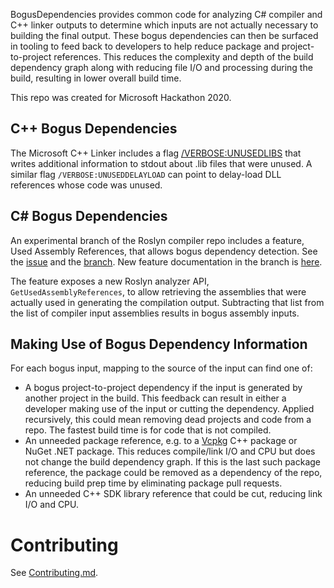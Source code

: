 BogusDependencies provides common code for analyzing C# compiler and C++ linker outputs to determine which inputs are not actually necessary to building the final output. These bogus dependencies can then be surfaced in tooling to feed back to developers to help reduce package and project-to-project references. This reduces the complexity and depth of the build dependency graph along with reducing file I/O and processing during the build, resulting in lower overall build time.

This repo was created for Microsoft Hackathon 2020.

## C++ Bogus Dependencies
The Microsoft C++ Linker includes a flag [/VERBOSE:UNUSEDLIBS](https://docs.microsoft.com/en-us/cpp/build/reference/verbose-print-progress-messages?redirectedfrom=MSDN&view=vs-2019) that writes additional information to stdout about .lib files that were unused. A similar flag `/VERBOSE:UNUSEDDELAYLOAD` can point to delay-load DLL references whose code was unused.

## C# Bogus Dependencies
An experimental branch of the Roslyn compiler repo includes a feature, Used Assembly References, that allows bogus dependency detection. See the [issue](https://github.com/dotnet/roslyn/issues/37768) and the [branch](https://github.com/dotnet/roslyn/tree/features/UsedAssemblyReferences). New feature documentation in the branch is [here](https://github.com/dotnet/roslyn/blob/features/UsedAssemblyReferences/docs/features/UsedAssemblyReferences.md).

The feature exposes a new Roslyn analyzer API, `GetUsedAssemblyReferences`, to allow retrieving the assemblies that were actually used in generating the compilation output. Subtracting that list from the list of compiler input assemblies results in bogus assembly inputs.

## Making Use of Bogus Dependency Information
For each bogus input, mapping to the source of the input can find one of:

* A bogus project-to-project dependency if the input is generated by another project in the build. This feedback can result in either a developer making use of the input or cutting the dependency. Applied recursively, this could mean removing dead projects and code from a repo. The fastest build time is for code that is not compiled.
* An unneeded package reference, e.g. to a [Vcpkg](https://github.com/microsoft/vcpkg) C++ package or NuGet .NET package. This reduces compile/link I/O and CPU but does not change the build dependency graph. If this is the last such package reference, the package could be removed as a dependency of the repo, reducing build prep time by eliminating package pull requests.
* An unneeded C++ SDK library reference that could be cut, reducing link I/O and CPU.

# Contributing
See [Contributing.md](./Contributing.md).
